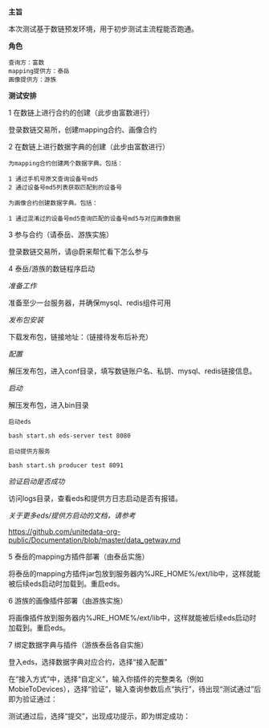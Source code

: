 **主旨**

本次测试基于数链预发环境，用于初步测试主流程能否跑通。

**角色**

    查询方：富数
    mapping提供方：泰岳
    画像提供方：游族

**测试安排**

1 在数链上进行合约的创建（此步由富数进行）

登录数链交易所，创建mapping合约、画像合约

2 在数链上进行数据字典的创建（此步由富数进行）

    为mapping合约创建两个数据字典。包括：
    
    1 通过手机号原文查询设备号md5 
    2 通过设备号md5列表获取匹配到的设备号
    
    为画像合约创建数据字典。包括：
    
    1 通过混淆过的设备号md5查询匹配的设备号md5与对应画像数据

3 参与合约（请泰岳、游族实施） 

登录数链交易所，请@蔚来帮忙看下怎么参与

4 泰岳/游族的数链程序启动

*准备工作*

准备至少一台服务器，并确保mysql、redis组件可用

*发布包安装*

下载发布包，链接地址：（链接待发布后补充）

*配置*

解压发布包，进入conf目录，填写数链账户名、私钥、mysql、redis链接信息。

*启动*

解压发布包，进入bin目录

    启动eds
    
    bash start.sh eds-server test 8080
    
    启动提供方服务
    
    bash start.sh producer test 8091

*验证启动是否成功*

访问logs目录，查看eds和提供方日志启动是否有报错。

*关于更多eds/提供方启动的文档，请参考*

https://github.com/unitedata-org-public/Documentation/blob/master/data_getway.md

5 泰岳的mapping方插件部署（由泰岳实施）

将泰岳的mapping方插件jar包放到服务器内%JRE_HOME%/ext/lib中，这样就能被后续eds启动时加载到。重启eds。

6 游族的画像插件部署（由游族实施）

将画像插件放到服务器内%JRE_HOME%/ext/lib中，这样就能被后续eds启动时加载到。重启eds。

7 绑定数据字典与插件（游族泰岳各自实施）


登入eds，选择数据字典对应合约，选择“接入配置”


在“接入方式”中，选择“自定义”，输入你插件的完整类名（例如MobieToDevices），选择“验证”，输入查询参数后点“执行”，待出现“测试通过”后即为验证通过：


测试通过后，选择“提交”，出现成功提示，即为绑定成功：























